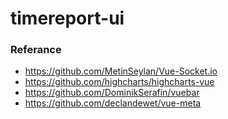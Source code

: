 # timereport-ui

### Referance
- https://github.com/MetinSeylan/Vue-Socket.io
- https://github.com/highcharts/highcharts-vue
- https://github.com/DominikSerafin/vuebar
- https://github.com/declandewet/vue-meta
